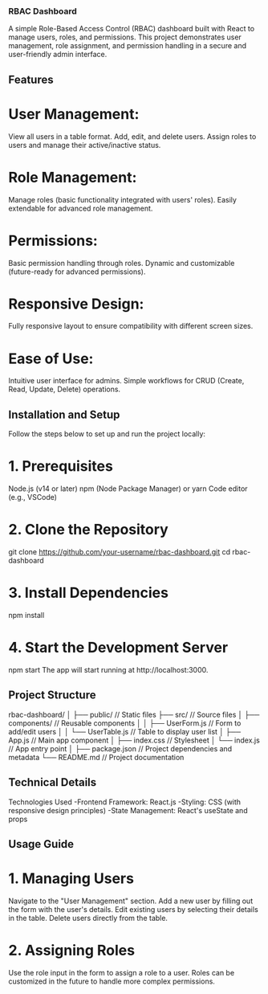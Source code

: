 ### RBAC Dashboard
A simple Role-Based Access Control (RBAC) dashboard built with React to manage users, roles, and permissions. This project demonstrates user management, role assignment, and permission handling in a secure and user-friendly admin interface.

## Features
# User Management:

View all users in a table format.
Add, edit, and delete users.
Assign roles to users and manage their active/inactive status.
# Role Management:

Manage roles (basic functionality integrated with users' roles).
Easily extendable for advanced role management.
# Permissions:

Basic permission handling through roles.
Dynamic and customizable (future-ready for advanced permissions).
# Responsive Design:

Fully responsive layout to ensure compatibility with different screen sizes.
# Ease of Use:

Intuitive user interface for admins.
Simple workflows for CRUD (Create, Read, Update, Delete) operations.


## Installation and Setup
Follow the steps below to set up and run the project locally:

# 1. Prerequisites
Node.js (v14 or later)
npm (Node Package Manager) or yarn
Code editor (e.g., VSCode)
# 2. Clone the Repository
git clone https://github.com/your-username/rbac-dashboard.git
cd rbac-dashboard
# 3. Install Dependencies
npm install
# 4. Start the Development Server
npm start
The app will start running at http://localhost:3000.

## Project Structure

rbac-dashboard/
│
├── public/                // Static files
├── src/                   // Source files
│   ├── components/        // Reusable components
│   │   ├── UserForm.js    // Form to add/edit users
│   │   └── UserTable.js   // Table to display user list
│   ├── App.js             // Main app component
│   ├── index.css          // Stylesheet
│   └── index.js           // App entry point
│
├── package.json           // Project dependencies and metadata
└── README.md              // Project documentation

## Technical Details
Technologies Used
-Frontend Framework: React.js
-Styling: CSS (with responsive design principles)
-State Management: React's useState and props

## Usage Guide
# 1. Managing Users
Navigate to the "User Management" section.
Add a new user by filling out the form with the user's details.
Edit existing users by selecting their details in the table.
Delete users directly from the table.
# 2. Assigning Roles
Use the role input in the form to assign a role to a user.
Roles can be customized in the future to handle more complex permissions.
